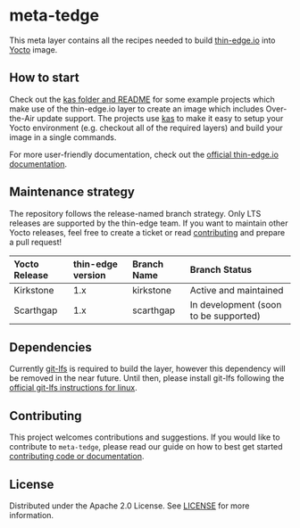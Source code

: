 # meta-tedge

This meta layer contains all the recipes needed to build [thin-edge.io](https://thin-edge.io) into [Yocto](https://www.yoctoproject.org) image.

## How to start

Check out the [kas folder and README](./kas/README.md) for some example projects which make use of the thin-edge.io layer to create an image which includes Over-the-Air update support. The projects use [kas](https://github.com/siemens/kas) to make it easy to setup your Yocto environment (e.g. checkout all of the required layers) and build your image in a single commands.

For more user-friendly documentation, check out the [official thin-edge.io documentation](https://thin-edge.github.io/thin-edge.io/extend/firmware-management/building-image/yocto/).

## Maintenance strategy

The repository follows the release-named branch strategy. Only LTS releases are supported by the thin-edge team. If you want to maintain other Yocto releases, feel free to create a ticket or read [contributing](#contributing) and prepare a pull request! 

| Yocto Release | thin-edge version | Branch Name | Branch Status |
| :- | :- | :- | :- |
| Kirkstone | 1.x | kirkstone | Active and maintained |
| Scarthgap | 1.x | scarthgap | In development (soon to be supported) |

## Dependencies

Currently [git-lfs](https://github.com/git-lfs/git-lfs) is required to build the layer, however this dependency will be removed in the near future. Until then, please install git-lfs following the [official git-lfs instructions for linux](https://github.com/git-lfs/git-lfs/blob/main/INSTALLING.md).

## Contributing

This project welcomes contributions and suggestions. If you would like to contribute to `meta-tedge`, please read our guide on how to best get started [contributing code or documentation](https://github.com/thin-edge/thin-edge.io/blob/main/CONTRIBUTING.md).

## License

Distributed under the Apache 2.0 License. See [LICENSE](LICENSE.txt) for more information.
